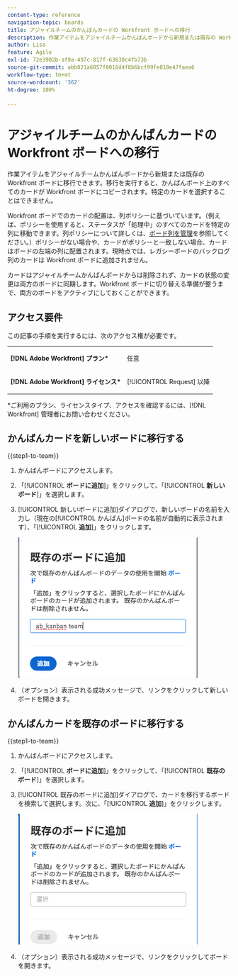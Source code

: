 ```yaml
---
content-type: reference
navigation-topic: boards
title: アジャイルチームのかんばんカードの Workfront ボードへの移行
description: 作業アイテムをアジャイルチームかんばんボードから新規または既存の Workfront ボードに移行できます。
author: Lisa
feature: Agile
exl-id: 72e3902b-af9a-497c-817f-63630c4fb73b
source-git-commit: abb021a6857f8016d4f8b6bcf99fe818e47faea6
workflow-type: tm+mt
source-wordcount: '362'
ht-degree: 100%

---
```


# アジャイルチームのかんばんカードの Workfront ボードへの移行

作業アイテムをアジャイルチームかんばんボードから新規または既存の Workfront ボードに移行できます。移行を実行すると、かんばんボード上のすべてのカードが Workfront ボードにコピーされます。特定のカードを選択することはできません。

Workfront ボードでのカードの配置は、列ポリシーに基づいています。（例えば、ポリシーを使用すると、ステータスが「処理中」のすべてのカードを特定の列に移動できます。列ポリシーについて詳しくは、[ボード列を管理](/help/quicksilver/agile/get-started-with-boards/manage-board-columns.md)を参照してください。）ポリシーがない場合や、カードがポリシーと一致しない場合、カードはボードの左端の列に配置されます。現時点では、レガシーボードのバックログ列のカードは Workfront ボードに追加されません。

カードはアジャイルチームかんばんボードからは削除されず、カードの状態の変更は両方のボードに同期します。Workfront ボードに切り替える準備が整うまで、両方のボードをアクティブにしておくことができます。

## アクセス要件

この記事の手順を実行するには、次のアクセス権が必要です。

<table style="table-layout:auto">
 <col>
 </col>
 <col>
 </col>
 <tbody>
  <tr>
   <td role="rowheader"><strong>[!DNL Adobe Workfront] プラン*</strong></td>
   <td> <p>任意</p> </td>
  </tr>
  <tr>
   <td role="rowheader"><strong>[!DNL Adobe Workfront] ライセンス*</strong></td>
   <td> <p>[!UICONTROL Request] 以降</p> </td>
  </tr>
 </tbody>
</table>

&#42;ご利用のプラン、ライセンスタイプ、アクセスを確認するには、[!DNL Workfront] 管理者にお問い合わせください。

## かんばんカードを新しいボードに移行する

{{step1-to-team}}

1. かんばんボードにアクセスします。
1. 「[!UICONTROL **ボードに追加**]」をクリックして、「[!UICONTROL **新しいボード**]」を選択します。
1. [!UICONTROL 新しいボードに追加]ダイアログで、新しいボードの名前を入力し（現在の[!UICONTROL かんばん]ボードの名前が自動的に表示されます）、「[!UICONTROL **追加**]」をクリックします。

   ![新しいボードにかんばんカードを追加](assets/add-kanban-cards-to-new-board-dialog.png)

1. （オプション）表示される成功メッセージで、リンクをクリックして新しいボードを開きます。

## かんばんカードを既存のボードに移行する

{{step1-to-team}}

1. かんばんボードにアクセスします。
1. 「[!UICONTROL **ボードに追加**]」をクリックして、「[!UICONTROL **既存のボード**]」を選択します。
1. [!UICONTROL 既存のボードに追加]ダイアログで、カードを移行するボードを検索して選択します。次に、「[!UICONTROL **追加**]」をクリックします。

   ![かんばんカードを既存のボードに追加](assets/add-kanban-cards-to-existing-board-dialog.png)

1. （オプション）表示される成功メッセージで、リンクをクリックしてボードを開きます。
